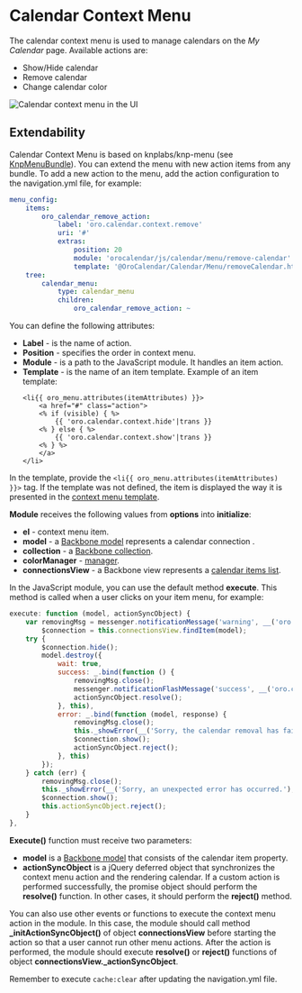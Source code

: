 # Calendar Context Menu

The calendar context menu is used to manage calendars on the *My Calendar* page. Available actions are:

- Show/Hide calendar
- Remove calendar
- Change calendar color

![Calendar context menu in the UI](img/bundles/CalendarBundle/context-menu.png)

## Extendability

Calendar Context Menu is based on knplabs/knp-menu (see <a href="https://github.com/KnpLabs/KnpMenuBundle" target="_blank">KnpMenuBundle</a>). You can extend the menu with new action items from any bundle. To add a new action to the menu, add the action configuration to the navigation.yml file, for example:

```yaml
menu_config:
    items:
        oro_calendar_remove_action:
            label: 'oro.calendar.context.remove'
            uri: '#'
            extras:
                position: 20
                module: 'orocalendar/js/calendar/menu/remove-calendar'
                template: '@OroCalendar/Calendar/Menu/removeCalendar.html.twig'
    tree:
        calendar_menu:
            type: calendar_menu
            children:
                oro_calendar_remove_action: ~
```

You can define the following attributes:

- **Label** - is the name of action.
- **Position** - specifies the order in context menu.
- **Module** - is a path to the JavaScript module. It handles an item action.
- **Template** - is the name of an item template. Example of an item template:
  ```twig
  <li{{ oro_menu.attributes(itemAttributes) }}>
      <a href="#" class="action">
      <% if (visible) { %>
          {{ 'oro.calendar.context.hide'|trans }}
      <% } else { %>
          {{ 'oro.calendar.context.show'|trans }}
      <% } %>
      </a>
  </li>
  ```

In the template, provide the `<li{{ oro_menu.attributes(itemAttributes) }}>` tag. If the template was not defined, the item is displayed the way it is presented in the <a href="https://github.com/oroinc/OroCalendarBundle/blob/master/Resources/views/Calendar/Menu/contextMenu.html.twig" target="_blank">context menu template</a>.

**Module** receives the following values from **options** into **initialize**:

- **el** - context menu item.
- **model** - a <a href="https://github.com/oroinc/OroCalendarBundle/blob/master/Resources/public/js/calendar/connection/model.js" target="_blank">Backbone model</a> represents a calendar connection .
- **collection** - a <a href="https://github.com/oroinc/OroCalendarBundle/blob/master/Resources/public/js/calendar/connection/collection.js" target="_blank">Backbone collection</a>.
- **colorManager** - <a href="https://github.com/oroinc/OroCalendarBundle/blob/master/Resources/public/js/calendar/color-manager.js" target="_blank">manager</a>.
- **connectionsView** - a Backbone view represents a <a href="https://github.com/oroinc/OroCalendarBundle/blob/master/Resources/public/js/calendar/connection/view.js" target="_blank">calendar items list</a>.

In the JavaScript module, you can use the default method **execute**. This method is called when a user clicks on your item menu, for example:

```javascript
execute: function (model, actionSyncObject) {
    var removingMsg = messenger.notificationMessage('warning', __('oro.calendar.flash_message.calendar_removing')),
        $connection = this.connectionsView.findItem(model);
    try {
        $connection.hide();
        model.destroy({
            wait: true,
            success: _.bind(function () {
                removingMsg.close();
                messenger.notificationFlashMessage('success', __('oro.calendar.flash_message.calendar_removed'));
                actionSyncObject.resolve();
            }, this),
            error: _.bind(function (model, response) {
                removingMsg.close();
                this._showError(__('Sorry, the calendar removal has failed.'), response.responseJSON || {});
                $connection.show();
                actionSyncObject.reject();
            }, this)
        });
    } catch (err) {
        removingMsg.close();
        this._showError(__('Sorry, an unexpected error has occurred.'), err);
        $connection.show();
        this.actionSyncObject.reject();
    }
},
```

**Execute()** function must receive two parameters:

- **model** is a <a href="https://github.com/oroinc/OroCalendarBundle/blob/master/Resources/public/js/calendar/connection/model.js" target="_blank">Backbone model</a> that consists of the calendar item property.
- **actionSyncObject** is a jQuery deferred object that synchronizes the context menu action and the rendering calendar. If a custom action is performed successfully, the promise object should perform the **resolve()** function. In other cases, it should perform the **reject()** method.

You can also use other events or functions to execute the context menu action in the module. In this case, the module should call method **\_initActionSyncObject()** of object **connectionsView** before starting the action so that a user cannot run other menu actions. After the action is performed, the module should execute **resolve()** or **reject()** functions of object **connectionsView._actionSyncObject**.

Remember to execute `cache:clear` after updating the navigation.yml file.

<!-- Frontend -->
